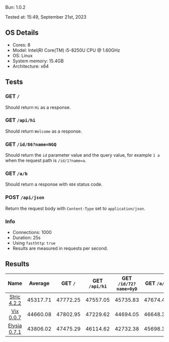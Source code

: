 Bun: 1.0.2

Tested at: 15:49, September 21st, 2023

## OS Details
- Cores: 8
- Model: Intel(R) Core(TM) i5-8250U CPU @ 1.60GHz
- OS: Linux
- System memory: 15.4GB
- Architecture: x64
## Tests
### GET `/`
Should return `Hi` as a response.
### GET `/api/hi`
Should return `Welcome` as a response.
### GET `/id/86?name=NGQ`
Should return the `id` parameter value and the query value, for example `1 a` when the request path is `/id/1?name=a`.
### GET `/a/b`
Should return a response with `404` status code.
### POST `/api/json`
Return the request body with `Content-Type` set to `application/json`.
### Info
- Connections: 1000
- Duration: 25s
- Using `fasthttp`: `true`
- Results are measured in requests per second.

## Results
| Name | Average | GET `/` | GET `/api/hi` | GET `/id/72?name=0yD` | GET `/a/b` | POST `/api/json` |
|  :---: | :---: | :---: | :---: | :---: | :---: | :---: |
| [Stric 4.2.2](/results/main/Stric) | 45317.71 | 47772.25 | 47557.05 | 45735.83 | 47674.42 | 37849.00 |
| [Vix 0.0.7](/results/main/Vix) | 44660.08 | 47802.95 | 47229.62 | 44694.05 | 46648.31 | 36925.45 |
| [Elysia 0.7.1](/results/main/Elysia) | 43806.02 | 47475.29 | 46114.62 | 42732.38 | 45698.38 | 37009.42 |